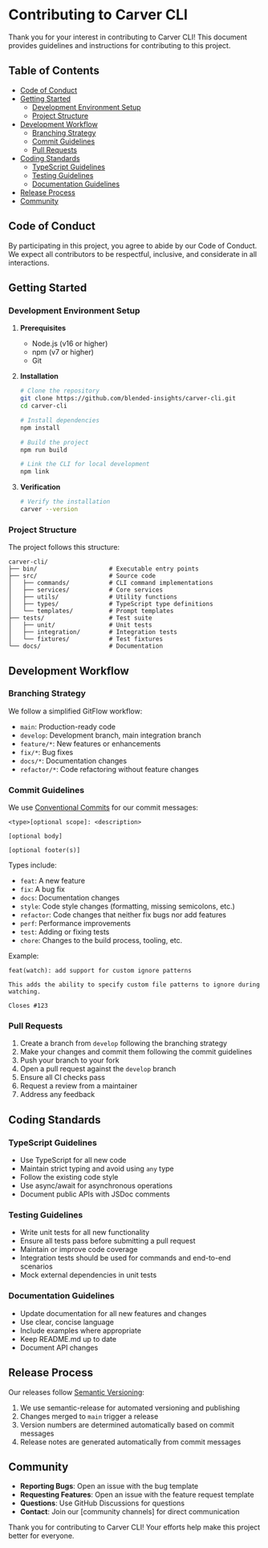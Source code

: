 # Contributing to Carver CLI

Thank you for your interest in contributing to Carver CLI! This document provides guidelines and instructions for contributing to this project.

## Table of Contents

- [Code of Conduct](#code-of-conduct)
- [Getting Started](#getting-started)
  - [Development Environment Setup](#development-environment-setup)
  - [Project Structure](#project-structure)
- [Development Workflow](#development-workflow)
  - [Branching Strategy](#branching-strategy)
  - [Commit Guidelines](#commit-guidelines)
  - [Pull Requests](#pull-requests)
- [Coding Standards](#coding-standards)
  - [TypeScript Guidelines](#typescript-guidelines)
  - [Testing Guidelines](#testing-guidelines)
  - [Documentation Guidelines](#documentation-guidelines)
- [Release Process](#release-process)
- [Community](#community)

## Code of Conduct

By participating in this project, you agree to abide by our Code of Conduct. We expect all contributors to be respectful, inclusive, and considerate in all interactions.

## Getting Started

### Development Environment Setup

1. **Prerequisites**
   - Node.js (v16 or higher)
   - npm (v7 or higher)
   - Git

2. **Installation**
   ```bash
   # Clone the repository
   git clone https://github.com/blended-insights/carver-cli.git
   cd carver-cli

   # Install dependencies
   npm install

   # Build the project
   npm run build

   # Link the CLI for local development
   npm link
   ```

3. **Verification**
   ```bash
   # Verify the installation
   carver --version
   ```

### Project Structure

The project follows this structure:
```
carver-cli/
├── bin/                    # Executable entry points
├── src/                    # Source code
│   ├── commands/           # CLI command implementations
│   ├── services/           # Core services
│   ├── utils/              # Utility functions
│   ├── types/              # TypeScript type definitions
│   └── templates/          # Prompt templates
├── tests/                  # Test suite
│   ├── unit/               # Unit tests
│   ├── integration/        # Integration tests
│   └── fixtures/           # Test fixtures
└── docs/                   # Documentation
```

## Development Workflow

### Branching Strategy

We follow a simplified GitFlow workflow:

- `main`: Production-ready code
- `develop`: Development branch, main integration branch
- `feature/*`: New features or enhancements
- `fix/*`: Bug fixes
- `docs/*`: Documentation changes
- `refactor/*`: Code refactoring without feature changes

### Commit Guidelines

We use [Conventional Commits](https://www.conventionalcommits.org/) for our commit messages:

```
<type>[optional scope]: <description>

[optional body]

[optional footer(s)]
```

Types include:
- `feat`: A new feature
- `fix`: A bug fix
- `docs`: Documentation changes
- `style`: Code style changes (formatting, missing semicolons, etc.)
- `refactor`: Code changes that neither fix bugs nor add features
- `perf`: Performance improvements
- `test`: Adding or fixing tests
- `chore`: Changes to the build process, tooling, etc.

Example:
```
feat(watch): add support for custom ignore patterns

This adds the ability to specify custom file patterns to ignore during watching.

Closes #123
```

### Pull Requests

1. Create a branch from `develop` following the branching strategy
2. Make your changes and commit them following the commit guidelines
3. Push your branch to your fork
4. Open a pull request against the `develop` branch
5. Ensure all CI checks pass
6. Request a review from a maintainer
7. Address any feedback

## Coding Standards

### TypeScript Guidelines

- Use TypeScript for all new code
- Maintain strict typing and avoid using `any` type
- Follow the existing code style
- Use async/await for asynchronous operations
- Document public APIs with JSDoc comments

### Testing Guidelines

- Write unit tests for all new functionality
- Ensure all tests pass before submitting a pull request
- Maintain or improve code coverage
- Integration tests should be used for commands and end-to-end scenarios
- Mock external dependencies in unit tests

### Documentation Guidelines

- Update documentation for all new features and changes
- Use clear, concise language
- Include examples where appropriate
- Keep README.md up to date
- Document API changes

## Release Process

Our releases follow [Semantic Versioning](https://semver.org/):

1. We use semantic-release for automated versioning and publishing
2. Changes merged to `main` trigger a release
3. Version numbers are determined automatically based on commit messages
4. Release notes are generated automatically from commit messages

## Community

- **Reporting Bugs**: Open an issue with the bug template
- **Requesting Features**: Open an issue with the feature request template
- **Questions**: Use GitHub Discussions for questions
- **Contact**: Join our [community channels] for direct communication

Thank you for contributing to Carver CLI! Your efforts help make this project better for everyone.
